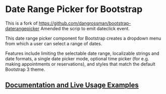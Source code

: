 # Date Range Picker for Bootstrap

This is a fork of https://github.com/dangrossman/bootstrap-daterangepicker
Amended the scrip to emit dateclick event.


This date range picker component for Bootstrap creates a dropdown menu from which a user can
select a range of dates.

Features include limiting the selectable date range, localizable strings and date formats,
a single date picker mode, optional time picker (for e.g. making appointments or reservations),
and styles that match the default Bootstrap 3 theme.

## [Documentation and Live Usage Examples](http://www.daterangepicker.com)
